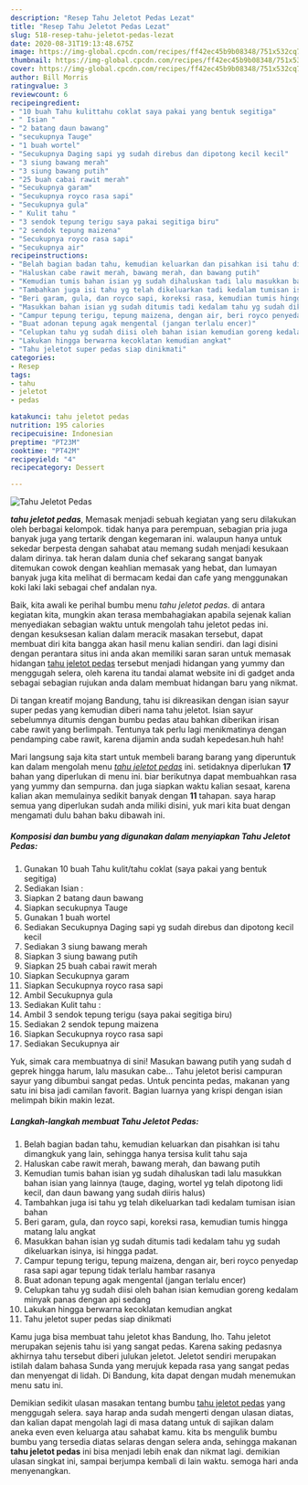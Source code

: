 ```yaml
---
description: "Resep Tahu Jeletot Pedas Lezat"
title: "Resep Tahu Jeletot Pedas Lezat"
slug: 518-resep-tahu-jeletot-pedas-lezat
date: 2020-08-31T19:13:48.675Z
image: https://img-global.cpcdn.com/recipes/ff42ec45b9b08348/751x532cq70/tahu-jeletot-pedas-foto-resep-utama.jpg
thumbnail: https://img-global.cpcdn.com/recipes/ff42ec45b9b08348/751x532cq70/tahu-jeletot-pedas-foto-resep-utama.jpg
cover: https://img-global.cpcdn.com/recipes/ff42ec45b9b08348/751x532cq70/tahu-jeletot-pedas-foto-resep-utama.jpg
author: Bill Morris
ratingvalue: 3
reviewcount: 6
recipeingredient:
- "10 buah Tahu kulittahu coklat saya pakai yang bentuk segitiga"
- " Isian "
- "2 batang daun bawang"
- "secukupnya Tauge"
- "1 buah wortel"
- "Secukupnya Daging sapi yg sudah direbus dan dipotong kecil kecil"
- "3 siung bawang merah"
- "3 siung bawang putih"
- "25 buah cabai rawit merah"
- "Secukupnya garam"
- "Secukupnya royco rasa sapi"
- "Secukupnya gula"
- " Kulit tahu "
- "3 sendok tepung terigu saya pakai segitiga biru"
- "2 sendok tepung maizena"
- "Secukupnya royco rasa sapi"
- "Secukupnya air"
recipeinstructions:
- "Belah bagian badan tahu, kemudian keluarkan dan pisahkan isi tahu dimangkuk yang lain, sehingga hanya tersisa kulit tahu saja"
- "Haluskan cabe rawit merah, bawang merah, dan bawang putih"
- "Kemudian tumis bahan isian yg sudah dihaluskan tadi lalu masukkan bahan isian yang lainnya (tauge, daging, wortel yg telah dipotong lidi kecil, dan daun bawang yang sudah diiris halus)"
- "Tambahkan juga isi tahu yg telah dikeluarkan tadi kedalam tumisan isian bahan"
- "Beri garam, gula, dan royco sapi, koreksi rasa, kemudian tumis hingga matang lalu angkat"
- "Masukkan bahan isian yg sudah ditumis tadi kedalam tahu yg sudah dikeluarkan isinya, isi hingga padat."
- "Campur tepung terigu, tepung maizena, dengan air, beri royco penyedap rasa sapi agar tepung tidak terlalu hambar rasanya"
- "Buat adonan tepung agak mengental (jangan terlalu encer)"
- "Celupkan tahu yg sudah diisi oleh bahan isian kemudian goreng kedalam minyak panas dengan api sedang"
- "Lakukan hingga berwarna kecoklatan kemudian angkat"
- "Tahu jeletot super pedas siap dinikmati"
categories:
- Resep
tags:
- tahu
- jeletot
- pedas

katakunci: tahu jeletot pedas 
nutrition: 195 calories
recipecuisine: Indonesian
preptime: "PT23M"
cooktime: "PT42M"
recipeyield: "4"
recipecategory: Dessert

---
```



![Tahu Jeletot Pedas](https://img-global.cpcdn.com/recipes/ff42ec45b9b08348/751x532cq70/tahu-jeletot-pedas-foto-resep-utama.jpg)

<b><i>tahu jeletot pedas</i></b>, Memasak menjadi sebuah kegiatan yang seru dilakukan oleh berbagai kelompok. tidak hanya para perempuan, sebagian pria juga banyak juga yang tertarik dengan kegemaran ini. walaupun hanya untuk sekedar berpesta dengan sahabat atau memang sudah menjadi kesukaan dalam dirinya. tak heran dalam dunia chef sekarang sangat banyak ditemukan cowok dengan keahlian memasak yang hebat, dan lumayan banyak juga kita melihat di bermacam kedai dan cafe yang menggunakan koki laki laki sebagai chef andalan nya.

Baik, kita awali ke perihal bumbu menu <i>tahu jeletot pedas</i>. di antara kegiatan kita, mungkin akan terasa membahagiakan apabila sejenak kalian menyediakan sebagian waktu untuk mengolah tahu jeletot pedas ini. dengan kesuksesan kalian dalam meracik masakan tersebut, dapat membuat diri kita bangga akan hasil menu kalian sendiri. dan lagi disini dengan perantara situs ini anda akan memiliki saran saran untuk memasak hidangan <u>tahu jeletot pedas</u> tersebut menjadi hidangan yang yummy dan menggugah selera, oleh karena itu tandai alamat website ini di gadget anda sebagai sebagian rujukan anda dalam membuat hidangan baru yang nikmat.

Di tangan kreatif mojang Bandung, tahu isi dikreasikan dengan isian sayur super pedas yang kemudian diberi nama tahu jeletot. Isian sayur sebelumnya ditumis dengan bumbu pedas atau bahkan diberikan irisan cabe rawit yang berlimpah. Tentunya tak perlu lagi menikmatinya dengan pendamping cabe rawit, karena dijamin anda sudah kepedesan.huh hah!


Mari langsung saja kita start untuk membeli barang barang yang diperuntuk kan dalam mengolah menu <u><i>tahu jeletot pedas</i></u> ini. setidaknya diperlukan <b>17</b> bahan yang diperlukan di menu ini. biar berikutnya dapat membuahkan rasa yang yummy dan sempurna. dan juga siapkan waktu kalian sesaat, karena kalian akan memulainya sedikit banyak dengan <b>11</b> tahapan. saya harap semua yang diperlukan sudah anda miliki disini, yuk mari kita buat dengan mengamati dulu bahan baku dibawah ini.

<!--inarticleads1-->

##### Komposisi dan bumbu yang digunakan dalam menyiapkan Tahu Jeletot Pedas:

1. Gunakan 10 buah Tahu kulit/tahu coklat (saya pakai yang bentuk segitiga)
1. Sediakan  Isian :
1. Siapkan 2 batang daun bawang
1. Siapkan secukupnya Tauge
1. Gunakan 1 buah wortel
1. Sediakan Secukupnya Daging sapi yg sudah direbus dan dipotong kecil kecil
1. Sediakan 3 siung bawang merah
1. Siapkan 3 siung bawang putih
1. Siapkan 25 buah cabai rawit merah
1. Siapkan Secukupnya garam
1. Siapkan Secukupnya royco rasa sapi
1. Ambil Secukupnya gula
1. Sediakan  Kulit tahu :
1. Ambil 3 sendok tepung terigu (saya pakai segitiga biru)
1. Sediakan 2 sendok tepung maizena
1. Siapkan Secukupnya royco rasa sapi
1. Sediakan Secukupnya air


Yuk, simak cara membuatnya di sini! Masukan bawang putih yang sudah d geprek hingga harum, lalu masukan cabe… Tahu jeletot berisi campuran sayur yang dibumbui sangat pedas. Untuk pencinta pedas, makanan yang satu ini bisa jadi camilan favorit. Bagian luarnya yang krispi dengan isian melimpah bikin makin lezat. 

<!--inarticleads2-->

##### Langkah-langkah membuat Tahu Jeletot Pedas:

1. Belah bagian badan tahu, kemudian keluarkan dan pisahkan isi tahu dimangkuk yang lain, sehingga hanya tersisa kulit tahu saja
1. Haluskan cabe rawit merah, bawang merah, dan bawang putih
1. Kemudian tumis bahan isian yg sudah dihaluskan tadi lalu masukkan bahan isian yang lainnya (tauge, daging, wortel yg telah dipotong lidi kecil, dan daun bawang yang sudah diiris halus)
1. Tambahkan juga isi tahu yg telah dikeluarkan tadi kedalam tumisan isian bahan
1. Beri garam, gula, dan royco sapi, koreksi rasa, kemudian tumis hingga matang lalu angkat
1. Masukkan bahan isian yg sudah ditumis tadi kedalam tahu yg sudah dikeluarkan isinya, isi hingga padat.
1. Campur tepung terigu, tepung maizena, dengan air, beri royco penyedap rasa sapi agar tepung tidak terlalu hambar rasanya
1. Buat adonan tepung agak mengental (jangan terlalu encer)
1. Celupkan tahu yg sudah diisi oleh bahan isian kemudian goreng kedalam minyak panas dengan api sedang
1. Lakukan hingga berwarna kecoklatan kemudian angkat
1. Tahu jeletot super pedas siap dinikmati


Kamu juga bisa membuat tahu jeletot khas Bandung, lho. Tahu jeletot merupakan sejenis tahu isi yang sangat pedas. Karena saking pedasnya akhirnya tahu tersebut diberi julukan jeletot. Jeletot sendiri merupakan istilah dalam bahasa Sunda yang merujuk kepada rasa yang sangat pedas dan menyengat di lidah. Di Bandung, kita dapat dengan mudah menemukan menu satu ini. 

Demikian sedikit ulasan masakan tentang bumbu <u>tahu jeletot pedas</u> yang menggugah selera. saya harap anda sudah mengerti dengan ulasan diatas, dan kalian dapat mengolah lagi di masa datang untuk di sajikan dalam aneka even even keluarga atau sahabat kamu. kita bs mengulik bumbu bumbu yang tersedia diatas selaras dengan selera anda, sehingga makanan <b>tahu jeletot pedas</b> ini bisa menjadi lebih enak dan nikmat lagi. demikian ulasan singkat ini, sampai berjumpa kembali di lain waktu. semoga hari anda menyenangkan.
